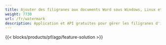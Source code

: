 ```yaml
---
title: Ajouter des filigranes aux documents Word sous Windows, Linux et macOS 
weight: 7730
url: /fr/watermark
description: Application et API gratuites pour gérer les filigranes d'image ou de texte sur les fichiers DOC, DOCX et ODT
---
```


{{< blocks/products/pf/agp/feature-solution >}} 

